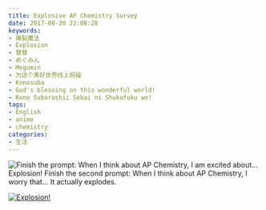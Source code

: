 ```yaml
---
title: Explosive AP Chemistry Survey
date: 2017-08-30 22:08:28
keywords:
- 爆裂魔法
- Explosion
- 慧慧
- めぐみん
- Megumin
- 为这个美好世界线上祝福
- Konosuba
- God's blessing on this wonderful world!
- Kono Subarashii Sekai ni Shukufuku wo!
tags:
- English
- anime
- chemistry
categories:
- 生活
---
```


![Finish the prompt: When I think about AP Chemistry, I am excited about... Explosion! Finish the second prompt: When I think about AP Chemistry, I worry that... It actually explodes.](https://user-images.githubusercontent.com/10842684/29992768-89b5b8d2-8f71-11e7-99db-116541df381a.png)

[![Explosion!](https://pa1.narvii.com/6354/bd84d66c323ce1eb9a4612b792c0dbba7b72a8b9_hq.gif)](http://konosuba.com/)
